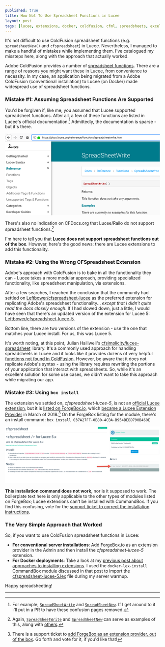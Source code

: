 ```yaml
---
published: true
title: How Not To Use Spreadsheet Functions in Lucee
layout: post
tags: [lucee, extensions, docker, coldfusion, cfml, spreadsheets, excel]
---
```

It's not difficult to use ColdFusion spreadsheet functions (e.g. `spreadsheetNew()` and `cfspreadsheet`) in Lucee. Nevertheless, I managed to make a handful of mistakes while implementing them. I've catalogued my missteps here, along with the approach that actually worked.
<!--more-->

Adobe ColdFusion provides a number of [spreadsheet functions](https://helpx.adobe.com/coldfusion/cfml-reference/coldfusion-functions/functions-by-category/spreadsheet-functions.html). There are a range of reasons you might want these in Lucee, from convenience to necessity. In my case, an application being migrated from a Adobe ColdFusion (conventional installation) to Lucee (on Docker) made widespread use of spreadsheet functions.

### Mistake #1: Assuming Spreadsheet Functions Are Supported

You'd be forgiven if, like me, you assumed that Lucee supported spreadsheet functions. After all, a few of these functions are listed in Lucee's official documentation.[^1] Admittedly, the documentation is sparse - but it's there.

![Documentation for Lucee SpreadSheetWrite][lucee-spreadsheetwrite]

There's also no indication on CFDocs.org that Lucee/Railo do not support spreadsheet functions.[^2]

I'm here to tell you that **Lucee does not support spreadsheet functions out of the box**. However, here's the good news: there are Lucee extensions to add this functionality.

### Mistake #2: Using the Wrong CFSpreadsheet Extension

Adobe's approach with ColdFusion is to bake in all the functionality they can - Lucee takes a more modular approach, providing specialized functionality, like spreadsheet manipulation, via extensions.

After a few searches, I reached the conclusion that the community had settled on [Leftbower/cfspreadsheet-lucee](https://github.com/Leftbower/cfspreadsheet-lucee) as the preferred extension for replicating Adobe's spreadsheet functionality... *except that I didn't quite read the docs closely enough*. If I had slowed down, just a little, I would have seen that there's an updated version of the extension for Lucee 5: [Leftbower/cfspreadsheet-lucee-5](https://github.com/Leftbower/cfspreadsheet-lucee-5).

Bottom line, there are two versions of the extension - use the one that matches your Lucee install. For us, this was Lucee 5.

It's worth noting, at this point, Julian Halliwell's [cfsimplicity/lucee-spreadsheet](https://github.com/cfsimplicity/lucee-spreadsheet) library. It's a commonly used approach for handling spreadsheets in Lucee and it looks like it provides dozens of very helpful [functions not found in ColdFusion](https://github.com/cfsimplicity/lucee-spreadsheet#extra-functions-not-available-in-coldfusion). However, be aware that it does not replicate Adobe's syntax - using the library requires rewriting the portions of your application that interact with spreadsheets. So, while it's an excellent solution for some use cases, we didn't want to take this approach while migrating our app.

### Mistake #3: Using `box install`

The extension we settled on, *cfspreadsheet-lucee-5*, is not an [official Lucee extension](https://download.lucee.org/#ext), but it is [listed on ForgeBox.io](https://forgebox.io/view/037A27FF-0B80-4CBA-B954BEBD790B460E), which [became a Lucee Extension Provider](https://www.ortussolutions.com/blog/new-forgebox-features-march-2018) in March of 2018.[^3] On the ForgeBox listing for the module, there's an install command: `box install 037A27FF-0B80-4CBA-B954BEBD790B460E`

![ForgeBox Install command for cfspreadsheet][forgebox-install-command]

**This installation command does not work**, nor is it supposed to work. The boilerplate text here is only applicable to the other types of modules listed on ForgeBox; Lucee extensions can't be installed with CommandBox. If you find this confusing, vote for the [support ticket to correct the installation instructions](https://ortussolutions.atlassian.net/browse/FORGEBOX-162).

### The Very Simple Approach that Worked

So, if you want to use ColdFusion spreadsheet functions in Lucee:

* **For conventional server installations**: Add ForgeBox.io as an extension provider in the Admin and then install the *cfspreadsheet-lucee-5* extension.
* **For Docker deployments**: Take a look at my [previous post about approaches to installing extensions](/2018/08/17/install-lucee-extensions-on-commandbox-docker-containers.html). I used the `docker-lex-install` CommandBox module discussed in that post to import the [cfspreadsheet-lucee-5.lex](https://github.com/Leftbower/cfspreadsheet-lucee-5/blob/master/cfspreadsheet-lucee-5.lex) file during my server warmup.

Happy spreadsheeting!

___
[^1]:For example, [`SpreadSheetWrite`](https://docs.lucee.org/reference/functions/spreadsheetwrite.html) and [`SpreadSheetNew`](https://docs.lucee.org/reference/functions/spreadsheetnew.html). If I get around to it I'll put in a PR to have these confusion pages removed.
[^2]: Again, [`SpreadSheetWrite`](https://cfdocs.org/spreadsheetwrite) and [`SpreadSheetNew`](https://cfdocs.org/spreadsheetnew) can serve as examples of this, along with [others](https://cfdocs.org/spreadsheet%2Dfunctions).
[^3]: There is a support ticket to [add ForgeBox as an extension provider, out of the box](https://luceeserver.atlassian.net/browse/LDEV-1735). Go forth and vote for it, if you'd like that!

[lucee-spreadsheetwrite]: /public/assets/images/lucee-spreadsheetwrite.png
[forgebox-install-command]: /public/assets/images/cfspreadsheet-forgebox-install-command.png